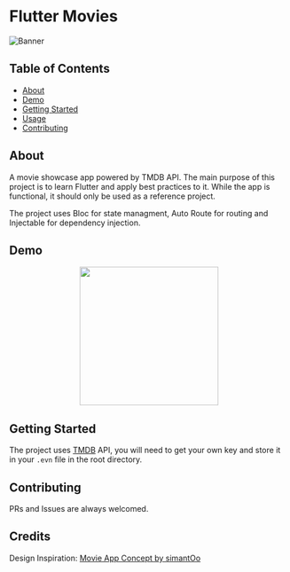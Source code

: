 # Flutter Movies

![Banner](screenshots/banner.png)

## Table of Contents

- [About](#about)
- [Demo](#demo)
- [Getting Started](#getting_started)
- [Usage](#usage)
- [Contributing](#contributing)

## About

A movie showcase app powered by TMDB API. The main purpose of this project is to learn Flutter and apply best practices to it. While the app is functional, it should only be used as a reference project.

The project uses Bloc for state managment, Auto Route for routing and Injectable for dependency injection.

## Demo

<p align="center">
<img src="screenshots/Demo.gif" width="250px">
</p>

## Getting Started

The project uses [TMDB](https://developers.themoviedb.org) API, you will need to get your own key and store it in your `.evn` file in the root directory.

## Contributing

PRs and Issues are always welcomed.

## Credits

Design Inspiration: [Movie App Concept by simantOo](https://www.uplabs.com/posts/movie-app-73d2113c-082b-465f-9f5d-9bd3acf176ec)
